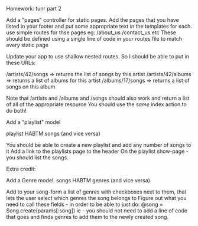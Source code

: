 Homework: 
tunr part 2


Add a "pages" controller for static pages.
Add the pages that you have listed in your footer and put some appropriate
text in the templates for each.
use simple routes for thse pages eg: /about_us /contact_us etc
These should be defined using a single line of code in your routes file to
match every static page



Update your app to use shallow nested routes.
So I should be able to put in these URLs:

/artists/42/songs   => returns the list of songs by this artist
/artists/42/albums  => returns a list of albums for this artist
/albums/17/songs    => returns a list of songs on this album

Note that /artists and /albums and /songs should also work and return a list
of all of the appropriate resource
You should
 use the *same* index action to do both!


Add a "playlist" model

playlist HABTM songs (and vice versa)

You should be able to create a new playlist and add any number of songs to it
Add a link to the playlists page to the header
On the playlist show-page - you should list the songs.


Extra credit:

Add a Genre model.
songs HABTM genres (and vice versa)

Add to your song-form a list of genres with checkboxes next to them, that
lets the user select which genres the song belongs to
Figure out what you need to call these fields - in order to be able to just
do: @song = Song.create(params[:song])
ie - you should not need to add a line of code that goes and finds genres to
add them to the newly created song.